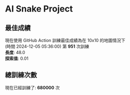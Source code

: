 
# AI Snake Project

## **最佳成績**



































現在使用 GitHub Action 訓練最佳成績為在 10x10 的地圖情況下  
(時間 2024-12-05 05:36:00) 第 **951** 次訓練  
**長度**: 48.0  
**探索值**: 0.01







































































## 總訓練次數
現在已經訓練了: **680000** 次
